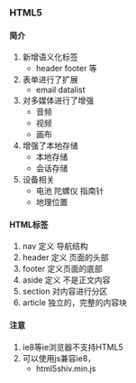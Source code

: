 ### HTML5
#### 简介
  1. 新增语义化标签
     * header footer 等
  2. 表单进行了扩展
     * email datalist
  3. 对多媒体进行了增强
     * 音频
     * 视频
     * 画布
  4. 增强了本地存储
     * 本地存储
     * 会话存储
  5. 设备相关
     * 电池 陀螺仪 指南针
     * 地理位置


#### HTML标签
  1. nav 定义 导航结构
  2. header 定义 页面的头部
  3. footer 定义页面的底部
  4. aside 定义 不是正文内容
  5. section 对内容进行分区
  6. article 独立的，完整的内容块


#### 注意
  1. ie8等ie浏览器不支持HTML5
  2. 可以使用js兼容ie8，
     * html5shiv.min.js
